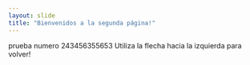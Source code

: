 ```yaml
---
layout: slide
title: "Bienvenidos a la segunda página!"
---
```

prueba numero 243456355653
Utiliza la flecha hacia la izquierda para volver!
